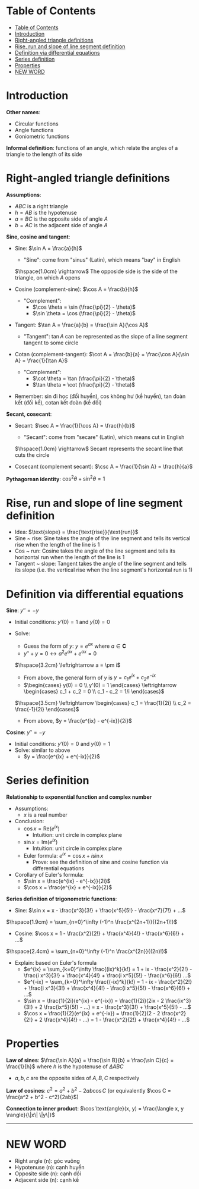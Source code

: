 <!-- TOC titleSize:1 tabSpaces:2 depthFrom:1 depthTo:6 withLinks:1 updateOnSave:1 orderedList:0 skip:0 title:1 charForUnorderedList:* -->
# Table of Contents
- [Table of Contents](#table-of-contents)
- [Introduction](#introduction)
- [Right-angled triangle definitions](#right-angled-triangle-definitions)
- [Rise, run and slope of line segment definition](#rise-run-and-slope-of-line-segment-definition)
- [Definition via differential equations](#definition-via-differential-equations)
- [Series definition](#series-definition)
- [Properties](#properties)
- [NEW WORD](#new-word)
<!-- /TOC -->

# Introduction
**Other names**: 
  * Circular functions
  * Angle functions
  * Goniometric functions

**Informal definition**: functions of an angle, which relate the angles of a triangle to the length of its side

# Right-angled triangle definitions
**Assumptions**:
* $ABC$ is a right triangle
* $h = AB$ is the hypotenuse
* $a = BC$ is the opposite side of angle $A$
* $b = AC$ is the adjacent side of angle $A$

**Sine, cosine and tangent**:
* Sine: $\sin A = \frac{a}{h}$
  * "Sine": come from "sinus" (Latin), which means "bay" in English
  
  $\hspace{1.0cm} \rightarrow$ The opposide side is the side of the triangle, on which $A$ opens
* Cosine (complement-sine): $\cos A = \frac{b}{h}$
  * "Complement": 
    * $\cos \theta = \sin (\frac{\pi}{2} - \theta)$
    * $\sin \theta = \cos (\frac{\pi}{2} - \theta)$
* Tangent: $\tan A = \frac{a}{b} = \frac{\sin A}{\cos A}$
  * "Tangent": $\tan A$ can be represented as the slope of a line segment tangent to some circle
* Cotan (complement-tangent): $\cot A = \frac{b}{a} = \frac{\cos A}{\sin A} = \frac{1}{\tan A}$
  * "Complement": 
    * $\cot \theta = \tan (\frac{\pi}{2} - \theta)$
    * $\tan \theta = \cot (\frac{\pi}{2} - \theta)$
* Remember: sin đi học (đối huyền), cos không hư (kề huyền), tan đoàn kết (đối kề), cotan kết đoàn (kề đối)

**Secant, cosecant**:
* Secant: $\sec A = \frac{1}{\cos A} = \frac{h}{b}$
  * "Secant": come from "secare" (Latin), which means cut in English
  
  $\hspace{1.0cm} \rightarrow$ Secant represents the secant line that cuts the circle
* Cosecant (complement secant): $\csc A = \frac{1}{\sin A} = \frac{h}{a}$

**Pythagorean identity**: $\cos^2 \theta + \sin^2 \theta = 1$

# Rise, run and slope of line segment definition
* Idea: $\text{slope} = \frac{\text{rise}}{\text{run}}$
* Sine ~ rise: Sine takes the angle of the line segment and tells its vertical rise when the length of the line is $1$
* Cos ~ run: Cosine takes the angle of the line segment and tells its horizontal run when the length of the line is $1$
* Tangent ~ slope: Tangent takes the angle of the line segment and tells its slope (i.e. the vertical rise when the line segment's horizontal run is $1$)

# Definition via differential equations
**Sine**: $y'' = -y$ 
  * Initial conditions: $y'(0) = 1$ and $y(0) = 0$
  * Solve:
    * Guess the form of $y$: $y = e^{ax}$ where $a \in \textbf{C}$
    * $y'' + y = 0 \leftrightarrow a^2 e^{ax} + e^{ax} = 0$
    
    $\hspace{3.2cm} \leftrightarrow a = \pm i$
    * From above, the general form of $y$ is $y = c_1 e^{ix} + c_2 e^{-ix}$
    * $\begin{cases} y(0) = 0 \\ y'(0) = 1 \end{cases} \leftrightarrow \begin{cases} c_1 + c_2 = 0 \\ c_1 - c_2 = 1/i \end{cases}$
    
    $\hspace{3.5cm} \leftrightarrow \begin{cases} c_1 = \frac{1}{2i} \\ c_2 = \frac{-1}{2i} \end{cases}$
    * From above, $y = \frac{e^{ix} - e^{-ix}}{2i}$

**Cosine**: $y'' = -y$ 
  * Initial conditions: $y'(0) = 0$ and $y(0) = 1$
  * Solve: similar to above
    * $y = \frac{e^{ix} + e^{-ix}}{2}$

# Series definition
**Relationship to exponential function and complex number**
* Assumptions:
  * $x$ is a real number
* Conclusion:
  * $\cos x = \text{Re}(e^{ix})$
    * Intuition: unit circle in complex plane
  * $\sin x = \text{Im}(e^{ix})$
    * Intuition: unit circle in complex plane
  * Euler formula: $e^{ix} = \cos x + i \sin x$
    * Prove: see the definition of sine and cosine function via differential equations
* Corollary of Euler's formula:
  * $\sin x = \frac{e^{ix} - e^{-ix}}{2i}$
  * $\cos x = \frac{e^{ix} + e^{-ix}}{2}$

**Series definition of trigonometric functions**:
* Sine: $\sin x = x - \frac{x^3}{3!} + \frac{x^5}{5!} - \frac{x^7}{7!} + ...$

$\hspace{1.9cm} = \sum_{n=0}^\infty (-1)^n \frac{x^{2n+1}}{(2n+1)!}$
* Cosine: $\cos x = 1 - \frac{x^2}{2!} + \frac{x^4}{4!} - \frac{x^6}{6!} + ...$

$\hspace{2.4cm} = \sum_{n=0}^\infty (-1)^n \frac{x^{2n}}{(2n)!}$
* Explain: based on Euler's formula
  * $e^{ix} = \sum_{k=0}^\infty \frac{(ix)^k}{k!} = 1 + ix - \frac{x^2}{2!} - \frac{i x^3}{3!} + \frac{x^4}{4!} + \frac{i x^5}{5!} - \frac{x^6}{6!} ...$
  * $e^{-ix} = \sum_{k=0}^\infty \frac{(-ix)^k}{k!} = 1 - ix - \frac{x^2}{2!} + \frac{i x^3}{3!} + \frac{x^4}{4!} - \frac{i x^5}{5!} - \frac{x^6}{6!} + ...$
  * $\sin x = \frac{1}{2i}(e^{ix} - e^{-ix}) = \frac{1}{2i}(2ix - 2 \frac{ix^3}{3!} + 2 \frac{ix^5}{5!} - ...) = x - \frac{x^3}{3!} + \frac{x^5}{5!} - ...$
  * $\cos x = \frac{1}{2}(e^{ix} + e^{-ix}) = \frac{1}{2}(2 - 2 \frac{x^2}{2!} + 2 \frac{x^4}{4!} - ...) = 1 - \frac{x^2}{2!} + \frac{x^4}{4!} - ...$

# Properties
**Law of sines**: $\frac{\sin A}{a} = \frac{\sin B}{b} = \frac{\sin C}{c} = \frac{1}{h}$ where $h$ is the hypotenuse of $\Delta ABC$
  * $a, b, c$ are the opposite sides of $A, B, C$ respectively

**Law of cosines**: $c^2 = a^2 + b^2 - 2ab \cos C$ (or equivalently $\cos C = \frac{a^2 + b^2 - c^2}{2ab}$)

**Connection to inner product**: $\cos \text{angle}(x, y) = \frac{\langle x, y \rangle}{\|x\| \|y\|}$

---

# NEW WORD
* Right angle (n): góc vuông
* Hypotenuse (n): cạnh huyền
* Opposite side (n): cạnh đối
* Adjacent side (n): cạnh kề